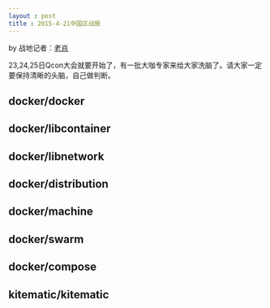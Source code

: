 ```yaml
---
layout : post
title : 2015-4-21中国区战报
---
```


by 战地记者：[老肖](https://github.com/xiaods)

23,24,25日Qcon大会就要开始了，有一批大咖专家来给大家洗脑了。请大家一定要保持清晰的头脑，自己做判断。

docker/docker
---

docker/libcontainer
---

docker/libnetwork
---

docker/distribution
---

docker/machine
---

docker/swarm
---

docker/compose
---

kitematic/kitematic
---


